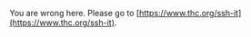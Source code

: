 
You are wrong here. Please go to [https://www.thc.org/ssh-it](https://www.thc.org/ssh-it).










